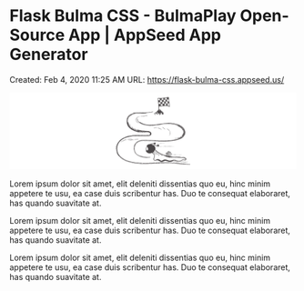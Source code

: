 # Flask Bulma CSS - BulmaPlay Open-Source App | AppSeed App Generator

Created: Feb 4, 2020 11:25 AM
URL: https://flask-bulma-css.appseed.us/

![Flask%20Bulma%20CSS%20-%20BulmaPlay%20Open-Source%20App%20AppSee%20be7e129fe9b342e8a8a21d757b552bac/bulma-css-app-mockup-low.png](Flask%20Bulma%20CSS%20-%20BulmaPlay%20Open-Source%20App%20AppSee%20be7e129fe9b342e8a8a21d757b552bac/bulma-css-app-mockup-low.png)

Lorem ipsum dolor sit amet, elit deleniti dissentias quo eu, hinc minim appetere te usu, ea case duis scribentur has. Duo te consequat elaboraret, has quando suavitate at.

Lorem ipsum dolor sit amet, elit deleniti dissentias quo eu, hinc minim appetere te usu, ea case duis scribentur has. Duo te consequat elaboraret, has quando suavitate at.

Lorem ipsum dolor sit amet, elit deleniti dissentias quo eu, hinc minim appetere te usu, ea case duis scribentur has. Duo te consequat elaboraret, has quando suavitate at.